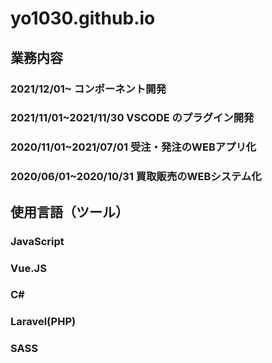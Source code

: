 # yo1030.github.io

## 業務内容
### 2021/12/01~                        コンポーネント開発
### 2021/11/01~2021/11/30    VSCODE のプラグイン開発
### 2020/11/01~2021/07/01    受注・発注のWEBアプリ化
### 2020/06/01~2020/10/31    買取販売のWEBシステム化

## 使用言語（ツール）
### JavaScript
### Vue.JS
### C#
### Laravel(PHP)
### SASS
